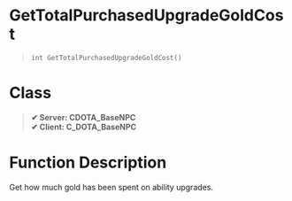 # GetTotalPurchasedUpgradeGoldCost
> `int GetTotalPurchasedUpgradeGoldCost()`
# Class
> __✔ Server: CDOTA_BaseNPC__  
> __✔ Client: C_DOTA_BaseNPC__  
# Function Description
Get how much gold has been spent on ability upgrades.
